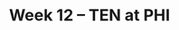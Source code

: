 ---
layout: game
title: Week 12 – TEN at PHI
season: 2014
game_id: 2014_12_TEN_PHI
away_team: TEN
home_team: PHI
---